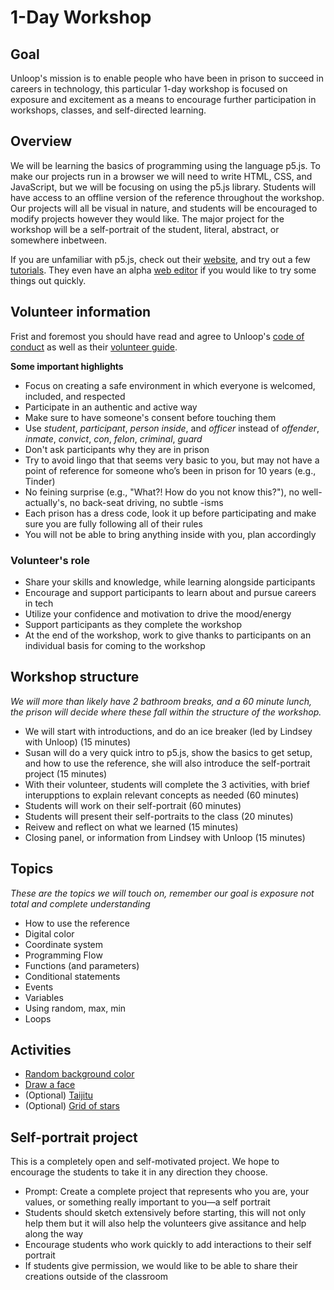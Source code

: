# 1-Day Workshop

## Goal
Unloop's mission is to enable people who have been in prison to succeed in careers in technology, this particular 1-day workshop is focused on exposure and excitement as a means to encourage further participation in workshops, classes, and self-directed learning.

## Overview
We will be learning the basics of programming using the language p5.js. To make our projects run in a browser we will need to write HTML, CSS, and JavaScript, but we will be focusing on using the p5.js library. Students will have access to an offline version of the reference throughout the workshop. Our projects will all be visual in nature, and students will be encouraged to modify projects however they would like. The major project for the workshop will be a self-portrait of the student, literal, abstract, or somewhere inbetween.

If you are unfamiliar with p5.js, check out their [website](https://p5js.org/), and try out a few [tutorials](https://p5js.org/tutorials/). They even have an alpha [web editor](https://alpha.editor.p5js.org/) if you would like to try some things out quickly.

## Volunteer information
Frist and foremost you should have read and agree to Unloop's [code of conduct](https://docs.google.com/document/d/1RXQqiLPNXi2Kn5AO-PBBSW7lwXDnrqHzX4rvYFVAKjM/edit?usp=sharing) as well as their [volunteer guide](https://docs.google.com/document/d/1zUCsY9VU7B3duwNpD0NXZ0FsGtfek1RQwzJDyxyvV9E/edit?usp=sharing).

__Some important highlights__
* Focus on creating a safe environment in which everyone is welcomed, included, and respected
* Participate in an authentic and active way
* Make sure to have someone's consent before touching them
* Use _student_, _participant_, _person inside_, and _officer_ instead of _offender_, _inmate_, _convict_, _con_, _felon_, _criminal_, _guard_
* Don't ask participants why they are in prison
* Try to avoid lingo that that seems very basic to you, but may not have a point of reference for someone who’s been in prison for 10 years (e.g., Tinder)
* No feining surprise (e.g., "What?! How do you not know this?"), no well-actually's, no back-seat driving, no subtle -isms
* Each prison has a dress code, look it up before participating and make sure you are fully following all of their rules
* You will not be able to bring anything inside with you, plan accordingly

### Volunteer's role
* Share your skills and knowledge, while learning alongside participants
* Encourage and support participants to learn about and pursue careers in tech
* Utilize your confidence and motivation to drive the mood/energy
* Support participants as they complete the workshop
* At the end of the workshop, work to give thanks to participants on an individual basis for coming to the workshop

## Workshop structure
_We will more than likely have 2 bathroom breaks, and a 60 minute lunch, the prison will decide where these fall within the structure of the workshop._

* We will start with introductions, and do an ice breaker (led by Lindsey with Unloop) (15 minutes)
* Susan will do a very quick intro to p5.js, show the basics to get setup, and how to use the reference, she will also introduce the self-portrait project (15 minutes)
* With their volunteer, students will complete the 3 activities, with brief interupptions to explain relevant concepts as needed (60 minutes)
* Students will work on their self-portrait (60 minutes)
* Students will present their self-portraits to the class (20 minutes)
* Reivew and reflect on what we learned (15 minutes)
* Closing panel, or information from Lindsey with Unloop (15 minutes)

## Topics
_These are the topics we will touch on, remember our goal is exposure not total and complete understanding_
* How to use the reference
* Digital color
* Coordinate system
* Programming Flow
* Functions (and parameters)
* Conditional statements
* Events
* Variables
* Using random, max, min
* Loops

## Activities
* [Random background color](activities/random-background.md)
* [Draw a face](activities/face.md)
* (Optional) [Taijitu](activities/taijitu.md)
* (Optional) [Grid of stars](activities/grid-of-stars.md)

## Self-portrait project
This is a completely open and self-motivated project. We hope to encourage the students to take it in any direction they choose.
* Prompt: Create a complete project that represents who you are, your values, or something really important to you—a self portrait
* Students should sketch extensively before starting, this will not only help them but it will also help the volunteers give assitance and help along the way
* Encourage students who work quickly to add interactions to their self portrait
* If students give permission, we would like to be able to share their creations outside of the classroom

